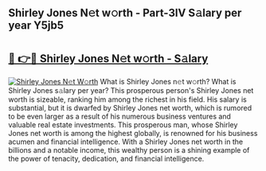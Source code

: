 ## Shirley Jones N𝚎t w𝚘rth - Part-3lV S𝚊lary per year Y5jb5

# <h2><a href="http://gc3cl9y.nevu.top/?p=Shirley+Jones">🔗 👉🔴 Shirley Jones N𝚎t w𝚘rth - S𝚊lary</a></h2>

[![Shirley Jones N𝚎t W𝚘rth](https://i.imgur.com/Oavwk0R.jpeg)](http://gc3cl9y.nevu.top/?p=Shirley+Jones)
What is Shirley Jones n𝚎t w𝚘rth? What is Shirley Jones s𝚊lary per year?
This prosperous person's Shirley Jones net worth is sizeable, ranking him among the richest in his field. His salary is substantial, but it is dwarfed by Shirley Jones net worth, which is rumored to be even larger as a result of his numerous business ventures and valuable real estate investments. This prosperous man, whose Shirley Jones net worth is among the highest globally, is renowned for his business acumen and financial intelligence. With a Shirley Jones net worth in the billions and a notable income, this wealthy person is a shining example of the power of tenacity, dedication, and financial intelligence.
